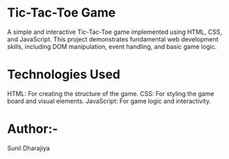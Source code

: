 # Tic-Tac-Toe Game

A simple and interactive Tic-Tac-Toe game implemented using HTML, CSS, and JavaScript. This project demonstrates fundamental web development skills, including DOM manipulation, event handling, and basic game logic.

# Technologies Used

HTML: For creating the structure of the game.
CSS: For styling the game board and visual elements.
JavaScript: For game logic and interactivity.

# Author:- 
Sunil Dharajiya

